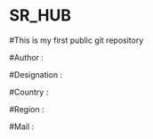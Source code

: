 # SR_HUB
#This is my first public git repository

#Author :

#Designation :

#Country :

#Region :

#Mail :

